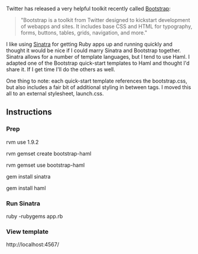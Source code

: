 Twitter has released a very helpful toolkit recently called [Bootstrap](http://twitter.github.com/bootstrap/): 

>  "Bootstrap is a toolkit from Twitter designed to kickstart development of webapps and sites. 
It includes base CSS and HTML for typography, forms, buttons, tables, grids, navigation, and more."

I like using [Sinatra](http://www.sinatrarb.com/) for getting Ruby apps up and running quickly and thought it would be nice if I could marry 
Sinatra and Bootstrap together.  Sinatra allows for a number of template languages, but I tend to use Haml. 
I adapted one of the Bootstrap quick-start templates to Haml and thought I'd share it. If I get time I'll do the others as well.

One thing to note: each quick-start template references the bootstrap.css, but also includes a fair bit of additional 
styling in between <style></style> tags. I moved this all to an external stylesheet, launch.css.

## Instructions

### Prep
rvm use 1.9.2

rvm gemset create bootstrap-haml

rvm gemset use bootstrap-haml

gem install sinatra

gem install haml


### Run Sinatra
ruby -rubygems app.rb 

### View template
http://localhost:4567/